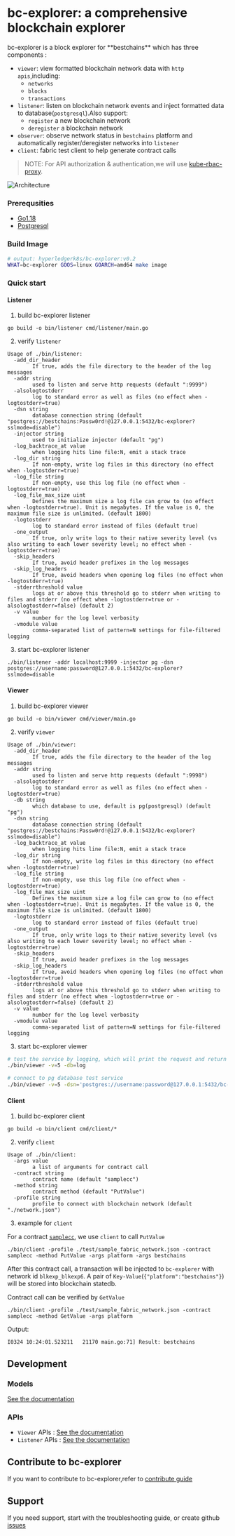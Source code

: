 <h1>
bc-explorer: a comprehensive blockchain explorer 
</h1>
bc-explorer is a block explorer for **bestchains** which has three components :

- `viewer`: view formatted blockchain network data with `http apis`,including:
    - `networks`
    - `blocks`
    - `transactions`
- `listener`: listen on blockchain network events and inject formatted data to database(`postgresql`).Also support:
    - `register` a new blockchain network
    - `deregister` a blockchain network
- `observer`: observe network status in `bestchains` platform and automatically register/deregister networks into `listener`
- `client`: fabric test client to help generate contract calls


> NOTE: For API authorization & authentication,we will use [kube-rbac-proxy](https://github.com/brancz/kube-rbac-proxy).

![Architecture](./doc/images/arch.png)

### Prerequsities

- [Go1.18]()
- [Postgresql](https://www.postgresql.org/download/)


### Build Image

```bash
# output: hyperledgerk8s/bc-explorer:v0.2
WHAT=bc-explorer GOOS=linux GOARCH=amd64 make image
```

### Quick start

#### Listener
1. build bc-explorer listener

```
go build -o bin/listener cmd/listener/main.go
```

2. verify `listener`

```
Usage of ./bin/listener:
  -add_dir_header
        If true, adds the file directory to the header of the log messages
  -addr string
        used to listen and serve http requests (default ":9999")
  -alsologtostderr
        log to standard error as well as files (no effect when -logtostderr=true)
  -dsn string
        database connection string (default "postgres://bestchains:Passw0rd!@127.0.0.1:5432/bc-explorer?sslmode=disable")
  -injector string
        used to initialize injector (default "pg")
  -log_backtrace_at value
        when logging hits line file:N, emit a stack trace
  -log_dir string
        If non-empty, write log files in this directory (no effect when -logtostderr=true)
  -log_file string
        If non-empty, use this log file (no effect when -logtostderr=true)
  -log_file_max_size uint
        Defines the maximum size a log file can grow to (no effect when -logtostderr=true). Unit is megabytes. If the value is 0, the maximum file size is unlimited. (default 1800)
  -logtostderr
        log to standard error instead of files (default true)
  -one_output
        If true, only write logs to their native severity level (vs also writing to each lower severity level; no effect when -logtostderr=true)
  -skip_headers
        If true, avoid header prefixes in the log messages
  -skip_log_headers
        If true, avoid headers when opening log files (no effect when -logtostderr=true)
  -stderrthreshold value
        logs at or above this threshold go to stderr when writing to files and stderr (no effect when -logtostderr=true or -alsologtostderr=false) (default 2)
  -v value
        number for the log level verbosity
  -vmodule value
        comma-separated list of pattern=N settings for file-filtered logging
```

3. start bc-explorer listener

```
./bin/listener -addr localhost:9999 -injector pg -dsn postgres://username:password@127.0.0.1:5432/bc-explorer?sslmode=disable
```

#### Viewer
1. build bc-explorer viewer

```
go build -o bin/viewer cmd/viewer/main.go
```

2. verify `viewer`

```
Usage of ./bin/viewer:
  -add_dir_header
        If true, adds the file directory to the header of the log messages
  -addr string
        used to listen and serve http requests (default ":9998")
  -alsologtostderr
        log to standard error as well as files (no effect when -logtostderr=true)
  -db string
        which database to use, default is pg(postgresql) (default "pg")
  -dsn string
        database connection string (default "postgres://bestchains:Passw0rd!@127.0.0.1:5432/bc-explorer?sslmode=disable")
  -log_backtrace_at value
        when logging hits line file:N, emit a stack trace
  -log_dir string
        If non-empty, write log files in this directory (no effect when -logtostderr=true)
  -log_file string
        If non-empty, use this log file (no effect when -logtostderr=true)
  -log_file_max_size uint
        Defines the maximum size a log file can grow to (no effect when -logtostderr=true). Unit is megabytes. If the value is 0, the maximum file size is unlimited. (default 1800)
  -logtostderr
        log to standard error instead of files (default true)
  -one_output
        If true, only write logs to their native severity level (vs also writing to each lower severity level; no effect when -logtostderr=true)
  -skip_headers
        If true, avoid header prefixes in the log messages
  -skip_log_headers
        If true, avoid headers when opening log files (no effect when -logtostderr=true)
  -stderrthreshold value
        logs at or above this threshold go to stderr when writing to files and stderr (no effect when -logtostderr=true or -alsologtostderr=false) (default 2)
  -v value
        number for the log level verbosity
  -vmodule value
        comma-separated list of pattern=N settings for file-filtered logging
```

3. start bc-explorer viewer

```bash
# test the service by logging, which will print the request and return a false data
./bin/viewer -v=5 -db=log 

# connect to pg database test service
./bin/viewer -v=5 -dsn='postgres://username:password@127.0.0.1:5432/bc-explorer?sslmode=disable'
```

#### Client
1. build bc-explorer client
```
go build -o bin/client cmd/client/*
```

2. verify `client`
```
Usage of ./bin/client:
  -args value
        a list of arguments for contract call
  -contract string
        contract name (default "samplecc")
  -method string
        contract method (default "PutValue")
  -profile string
        profile to connect with blockchain network (default "./network.json")
```

3. example for `client`

For a contract [`samplecc`](https://github.com/bestchains/fabric-builder-k8s/blob/main/samples/go-contract/main.go), we use `client` to call `PutValue`

```
./bin/client -profile ./test/sample_fabric_network.json -contract samplecc -method PutValue -args platform -args bestchains
```

After this contract call, a transaction will be injected to `bc-explorer` with network id `blkexp_blkexp6`. A pair of `Key-Value`(`{"platform":"bestchains"}`) will be stored into blockchain statedb. 

Contract call can be verified by  `GetValue`
```
./bin/client -profile ./test/sample_fabric_network.json -contract samplecc -method GetValue -args platform
```
Output:
```
I0324 10:24:01.523211   21170 main.go:71] Result: bestchains
```

## Development
### Models

[See the documentation](./doc/models.md)

### APIs

- `Viewer` APIs : [See the documentation](./doc/viewer_apis.md)
- `Listener` APIs : [See the documentation](./doc/listener_api.md)

## Contribute to bc-explorer

If you want to contribute to bc-explorer,refer to [contribute guide](./CONTRIBUTING.md)

## Support

If you need support, start with the troubleshooting guide, or create github [issues](https://github.com/bestchains/bc-explorer/issues/new)
